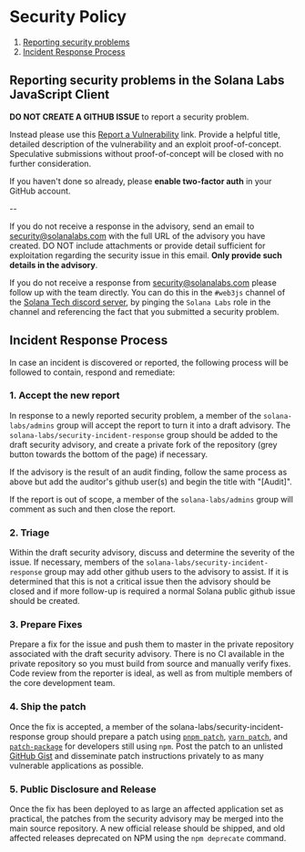 # Security Policy

1. [Reporting security problems](#reporting)
2. [Incident Response Process](#process)

<a name="reporting"></a>

## Reporting security problems in the Solana Labs JavaScript Client

**DO NOT CREATE A GITHUB ISSUE** to report a security problem.

Instead please use this [Report a Vulnerability](https://github.com/solana-labs/solana-web3.js/security/advisories/new) link. Provide a helpful title, detailed description of the vulnerability and an exploit proof-of-concept. Speculative submissions without proof-of-concept will be closed with no further consideration.

If you haven't done so already, please **enable two-factor auth** in your GitHub account.

--

If you do not receive a response in the advisory, send an email to security@solanalabs.com with the full URL of the advisory you have created. DO NOT include attachments or provide detail sufficient for exploitation regarding the security issue in this email. **Only provide such details in the advisory**.

If you do not receive a response from security@solanalabs.com please follow up with the team directly. You can do this in the `#web3js` channel of the [Solana Tech discord server](https://solana.com/discord), by pinging the `Solana Labs` role in the channel and referencing the fact that you submitted a security problem.

<a name="process"></a>

## Incident Response Process

In case an incident is discovered or reported, the following process will be followed to contain, respond and remediate:

### 1. Accept the new report

In response to a newly reported security problem, a member of the `solana-labs/admins` group will accept the report to turn it into a draft advisory. The `solana-labs/security-incident-response` group should be added to the draft security advisory, and create a private fork of the repository (grey button towards the bottom of the page) if necessary.

If the advisory is the result of an audit finding, follow the same process as above but add the auditor's github user(s) and begin the title with "[Audit]".

If the report is out of scope, a member of the `solana-labs/admins` group will comment as such and then close the report.

### 2. Triage

Within the draft security advisory, discuss and determine the severity of the issue. If necessary, members of the `solana-labs/security-incident-response` group may add other github users to the advisory to assist. If it is determined that this is not a critical issue then the advisory should be closed and if more follow-up is required a normal Solana public github issue should be created.

### 3. Prepare Fixes

Prepare a fix for the issue and push them to master in the private repository associated with the draft security advisory. There is no CI available in the private repository so you must build from source and manually verify fixes. Code review from the reporter is ideal, as well as from multiple members of the core development team.

### 4. Ship the patch

Once the fix is accepted, a member of the solana-labs/security-incident-response group should prepare a patch using [`pnpm patch`](https://pnpm.io/cli/patch), [`yarn patch`](https://yarnpkg.com/cli/patch), and [`patch-package`](https://www.npmjs.com/package/patch-package) for developers still using `npm`. Post the patch to an unlisted [GitHub Gist](https://gist.github.com) and disseminate patch instructions privately to as many vulnerable applications as possible.

### 5. Public Disclosure and Release

Once the fix has been deployed to as large an affected application set as practical, the patches from the security advisory may be merged into the main source repository. A new official release should be shipped, and old affected releases deprecated on NPM using the `npm deprecate` command.
